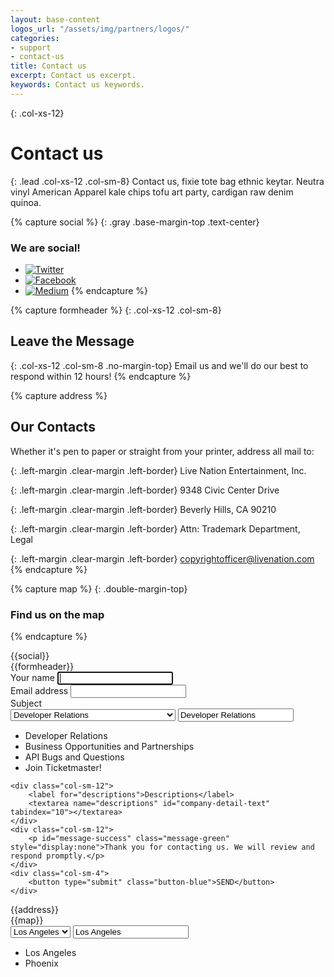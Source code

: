 ```yaml
---
layout: base-content
logos_url: "/assets/img/partners/logos/"
categories:
- support
- contact-us
title: Contact us
excerpt: Contact us excerpt.
keywords: Contact us keywords.
---
```


{: .col-xs-12}
# Contact us

{: .lead .col-xs-12 .col-sm-8}
Contact us, fixie tote bag ethnic keytar. Neutra vinyl American Apparel kale chips tofu art party, cardigan raw denim quinoa.

{% capture social %}
{: .gray .base-margin-top .text-center}
### We are social!

* [![Twitter](../../../assets/img/ic-twitter.svg)](https://twitter.com/tmastertech)
* [![Facebook](../../../assets/img/ic-facebook.svg)](https://www.facebook.com/TicketmasterTech)
* [![Medium](../../../assets/img/ic-medium.svg)](https://medium.com/ticketmaster-tech)
{% endcapture %}

{% capture formheader %}
{: .col-xs-12 .col-sm-8}
## Leave the Message

{: .col-xs-12 .col-sm-8 .no-margin-top}
Email us and we'll do our best to respond within 12 hours!
{% endcapture %}

{% capture address %}
## Our Contacts

Whether it's pen to paper or straight from your printer, address all mail to:

{: .left-margin .clear-margin .left-border}
Live Nation Entertainment, Inc. 

{: .left-margin .clear-margin .left-border}
9348 Civic Center Drive 

{: .left-margin .clear-margin .left-border}
Beverly Hills, CA 90210 

{: .left-margin .clear-margin .left-border}
Attn: Trademark Department, Legal 

{: .left-margin .clear-margin .left-border}
[copyrightofficer@livenation.com](mailto:copyrightofficer@livenation.com)
{% endcapture %}

{% capture map %}
{: .double-margin-top}
### Find us on the map
{% endcapture %}

<!-- html goes here -->


<div class="col-xs-12 col-sm-4 text-center social-icons" markdown="1">
{{social}}
</div>

<div class="clearfix"></div>

<div markdown="1">
{{formheader}}
<div class="col-xs-12 col-sm-8 contact-form-wrapper">
<form accept-charset="UTF-8" action="#" method="POST" class="js_contact_form">    
    <div class="col-sm-6">
        <label for="name">Your name</label>
        <input type="text" id="first-name" name="yourName" maxlength="255" placeholder="" autofocus tabindex="1">
    </div>    
    <div class="col-sm-6">
        <label for="email">Email address</label>
        <input type="email" id="email" name="email" placeholder="" required tabindex="2">
    </div>    
    <div class="col-sm-12">
        <label for="subject">Subject</label>
        <div class="js_custom_select custom_select">
          <select required="" class="custom_select__field" name="subject" id="subject">
            <option value="Developer Relations">Developer Relations</option>
            <option value="Business Opportunities and Partnerships">Business Opportunities and Partnerships</option>
            <option value="API Bugs and Questions">API Bugs and Questions</option>
            <option value="Join Ticketmaster!">Join Ticketmaster!</option>
          </select>
          <input class="custom_select__placeholder" type="text" value="Developer Relations" readonly="">
          <ul class="custom_select__list">
            <li class="custom_select__item custom_select__item-active" data-value="Developer Relations">Developer Relations</li>
            <li class="custom_select__item" data-value="Business Opportunities and Partnerships">Business Opportunities and Partnerships</li>
            <li class="custom_select__item" data-value="API Bugs and Questions">API Bugs and Questions</li>
            <li class="custom_select__item" data-value="Join Ticketmaster!">Join Ticketmaster!</li>           
          </ul>
        </div>
    </div>
       
    <div class="col-sm-12">
        <label for="descriptions">Descriptions</label>
        <textarea name="descriptions" id="company-detail-text" tabindex="10"></textarea>
    </div>
    <div class="col-sm-12">
        <p id="message-success" class="message-green" style="display:none">Thank you for contacting us. We will review and respond promptly.</p>
    </div>
    <div class="col-sm-4">
        <button type="submit" class="button-blue">SEND</button>
    </div>
</form>
</div>
</div>

<div class="clearfix"></div>

<div markdown="1" class="col-xs-12 col-sm-8">
{{address}}	
</div>

<div class="clearfix"></div>

<div markdown="1" class="col-xs-12 col-sm-8">
{{map}}
<div class="col-xs-12 col-sm-6 city-select">
    <div class="js_custom_select custom_select">
      <select required="" class="custom_select__field" name="subject" id="address-office">        
        <option value="los angeles, ca">Los Angeles</option>
        <option value="phoenix, ca">Phoenix</option>        
      </select>
      <input class="custom_select__placeholder" type="text" value="Los Angeles" readonly="">
      <ul class="custom_select__list">
        <li class="custom_select__item" data-value="los angeles, ca">Los Angeles</li>
        <li class="custom_select__item" data-value="phoenix, ca">Phoenix</li>
      </ul>
    </div>
</div>
</div>
<div class="google_map col-xs-12">
    <div id="js_google_map">
    </div>
</div>

<!--google map -->
<script>
    $(document).ready( function(){

        var map,
            phoenix = { lat:33.533482, lng:-112.107254 };
            losAngeles = { lat:34.052235, lng:-118.243683 };
            markers =[ phoenix, losAngeles ],
            centerMap = {
                lat: 33.520,
                lng: -116.410
            };
        // Adds a marker to the map.
          function addMarker(location, map) {
            // Add the marker at the clicked location, and add the next-available label
            // from the array of alphabetical characters.
            var marker = new google.maps.Marker({
              position: location,
              label: labels[labelIndex++ % labels.length],
              map: map
            });
          }
                  
        (function initMap(elementId, elementHeight, center, zoom, markers) {
            console.log('start initMap');
            var element = document.getElementById(elementId);
            map = new google.maps.Map(element, {
                center: center,
                zoom: zoom 
            });
            var onChangeHandler = function() {
                markers = 
              };
            document.getElementById('address-office').addEventListener('change', onChangeHandler);
            
            // This event listener calls addMarker() when the map is clicked.
            google.maps.event.addListener(map, 'click', function(event) {
              
              addMarker(event.latLng, map);
            });
                        
            if(markers.length>0) {
                for (var i in markers) {
                    new google.maps.Marker({
                        position: {
                            lat: markers[i].lat,
                            lng: markers[i].lng
                        },
                        map: map
                    });
                }
            }
            
            element.style.height = elementHeight+"px";

        })('js_google_map' , 240 , centerMap, 6, markers);
        
        var $contactForm = $('.js_contact_form');
            $contactForm.submit(function(e){
                e.preventDefault();
                $.ajax({
                  dataType: 'jsonp',
                  url: "https://getsimpleform.com/messages/ajax?form_api_token=892e0c5e4c169c6128c7342614608330",
                  data: $contactForm.serialize() 
                }).done(function() {
                  //callback which can be used to show a thank you message
                  //and reset the form
                  showMsgSuccess('#message-success', 4000);
                });
                return false; //to stop the form from submitting
            }); 
            function showMsgSuccess(id, delay){
                $(id).slideDown(400).delay( delay ).slideUp(200);
            }
    });
</script>

<script async defer src="https://maps.googleapis.com/maps/api/js?key=AIzaSyB3-oFbQWw_jEcG7r7WGdi99jNT3DqvRas&libraries=visualization"></script>